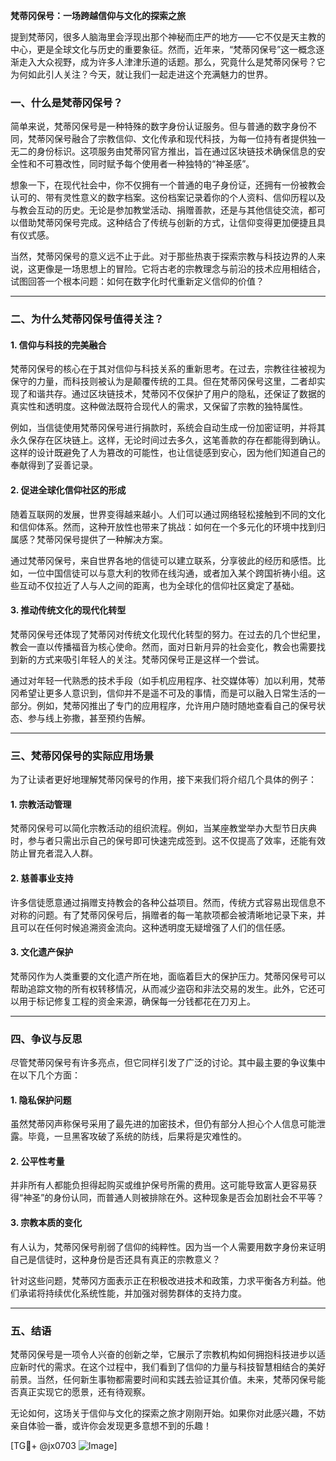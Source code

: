 **梵蒂冈保号：一场跨越信仰与文化的探索之旅**

提到梵蒂冈，很多人脑海里会浮现出那个神秘而庄严的地方——它不仅是天主教的中心，更是全球文化与历史的重要象征。然而，近年来，“梵蒂冈保号”这一概念逐渐走入大众视野，成为许多人津津乐道的话题。那么，究竟什么是梵蒂冈保号？它为何如此引人关注？今天，就让我们一起走进这个充满魅力的世界。

### 一、什么是梵蒂冈保号？

简单来说，梵蒂冈保号是一种特殊的数字身份认证服务。但与普通的数字身份不同，梵蒂冈保号融合了宗教信仰、文化传承和现代科技，为每一位持有者提供独一无二的身份标识。这项服务由梵蒂冈官方推出，旨在通过区块链技术确保信息的安全性和不可篡改性，同时赋予每个使用者一种独特的“神圣感”。

想象一下，在现代社会中，你不仅拥有一个普通的电子身份证，还拥有一份被教会认可的、带有灵性意义的数字档案。这份档案记录着你的个人资料、信仰历程以及与教会互动的历史。无论是参加教堂活动、捐赠善款，还是与其他信徒交流，都可以借助梵蒂冈保号完成。这种结合了传统与创新的方式，让信仰变得更加便捷且具有仪式感。

当然，梵蒂冈保号的意义远不止于此。对于那些热衷于探索宗教与科技边界的人来说，这更像是一场思想上的冒险。它将古老的宗教理念与前沿的技术应用相结合，试图回答一个根本问题：如何在数字化时代重新定义信仰的价值？

---

### 二、为什么梵蒂冈保号值得关注？

#### 1. **信仰与科技的完美融合**
梵蒂冈保号的核心在于其对信仰与科技关系的重新思考。在过去，宗教往往被视为保守的力量，而科技则被认为是颠覆传统的工具。但在梵蒂冈保号这里，二者却实现了和谐共存。通过区块链技术，梵蒂冈不仅保护了用户的隐私，还保证了数据的真实性和透明度。这种做法既符合现代人的需求，又保留了宗教的独特属性。

例如，当信徒使用梵蒂冈保号进行捐款时，系统会自动生成一份加密证明，并将其永久保存在区块链上。这样，无论时间过去多久，这笔善款的存在都能得到确认。这样的设计既避免了人为篡改的可能性，也让信徒感到安心，因为他们知道自己的奉献得到了妥善记录。

#### 2. **促进全球化信仰社区的形成**
随着互联网的发展，世界变得越来越小。人们可以通过网络轻松接触到不同的文化和信仰体系。然而，这种开放性也带来了挑战：如何在一个多元化的环境中找到归属感？梵蒂冈保号提供了一种解决方案。

通过梵蒂冈保号，来自世界各地的信徒可以建立联系，分享彼此的经历和感悟。比如，一位中国信徒可以与意大利的牧师在线沟通，或者加入某个跨国祈祷小组。这些互动不仅拉近了人与人之间的距离，也为全球化的信仰社区奠定了基础。

#### 3. **推动传统文化的现代化转型**
梵蒂冈保号还体现了梵蒂冈对传统文化现代化转型的努力。在过去的几个世纪里，教会一直以传播福音为核心使命。然而，面对日新月异的社会变化，教会也需要找到新的方式来吸引年轻人的关注。梵蒂冈保号正是这样一个尝试。

通过对年轻一代熟悉的技术手段（如手机应用程序、社交媒体等）加以利用，梵蒂冈希望让更多人意识到，信仰并不是遥不可及的事情，而是可以融入日常生活的一部分。例如，梵蒂冈推出了专门的应用程序，允许用户随时随地查看自己的保号状态、参与线上弥撒，甚至预约告解。

---

### 三、梵蒂冈保号的实际应用场景

为了让读者更好地理解梵蒂冈保号的作用，接下来我们将介绍几个具体的例子：

#### 1. **宗教活动管理**
梵蒂冈保号可以简化宗教活动的组织流程。例如，当某座教堂举办大型节日庆典时，参与者只需出示自己的保号即可快速完成签到。这不仅提高了效率，还能有效防止冒充者混入人群。

#### 2. **慈善事业支持**
许多信徒愿意通过捐赠支持教会的各种公益项目。然而，传统方式容易出现信息不对称的问题。有了梵蒂冈保号后，捐赠者的每一笔款项都会被清晰地记录下来，并且可以在任何时候追溯资金流向。这种透明度无疑增强了人们的信任感。

#### 3. **文化遗产保护**
梵蒂冈作为人类重要的文化遗产所在地，面临着巨大的保护压力。梵蒂冈保号可以帮助追踪文物的所有权转移情况，从而减少盗窃和非法交易的发生。此外，它还可以用于标记修复工程的资金来源，确保每一分钱都花在刀刃上。

---

### 四、争议与反思

尽管梵蒂冈保号有许多亮点，但它同样引发了广泛的讨论。其中最主要的争议集中在以下几个方面：

#### 1. **隐私保护问题**
虽然梵蒂冈声称保号采用了最先进的加密技术，但仍有部分人担心个人信息可能泄露。毕竟，一旦黑客攻破了系统的防线，后果将是灾难性的。

#### 2. **公平性考量**
并非所有人都能负担得起购买或维护保号所需的费用。这可能导致富人更容易获得“神圣”的身份认同，而普通人则被排除在外。这种现象是否会加剧社会不平等？

#### 3. **宗教本质的变化**
有人认为，梵蒂冈保号削弱了信仰的纯粹性。因为当一个人需要用数字身份来证明自己是信徒时，这种身份是否还具有真正的宗教意义？

针对这些问题，梵蒂冈方面表示正在积极改进技术和政策，力求平衡各方利益。他们承诺将持续优化系统性能，并加强对弱势群体的支持力度。

---

### 五、结语

梵蒂冈保号是一项令人兴奋的创新之举，它展示了宗教机构如何拥抱科技进步以适应新时代的需求。在这个过程中，我们看到了信仰的力量与科技智慧相结合的美好前景。当然，任何新生事物都需要时间和实践去验证其价值。未来，梵蒂冈保号能否真正实现它的愿景，还有待观察。

无论如何，这场关于信仰与文化的探索之旅才刚刚开始。如果你对此感兴趣，不妨亲自体验一番，或许你会发现更多意想不到的乐趣！

[TG💪+ @jx0703 ![Image](https://github.com/user-attachments/assets/dbca1d08-cadb-493c-b0ec-ad6f7a83f270)]